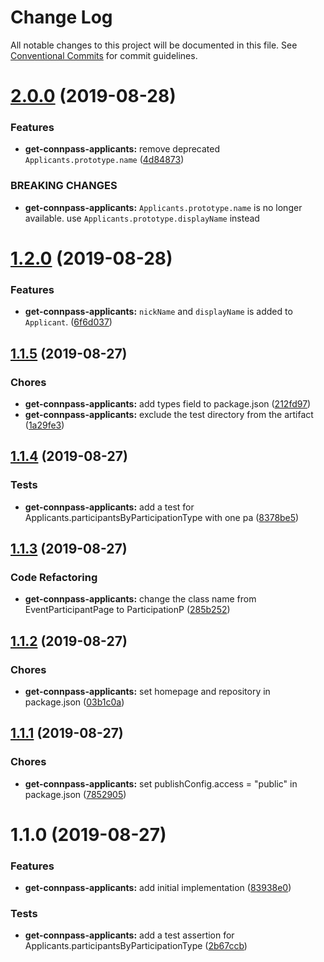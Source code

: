 # Change Log

All notable changes to this project will be documented in this file.
See [Conventional Commits](https://conventionalcommits.org) for commit guidelines.

<a name="2.0.0"></a>
# [2.0.0](https://github.com/suin/node/compare/@suin/get-connpass-applicants@1.2.0...@suin/get-connpass-applicants@2.0.0) (2019-08-28)


### Features

* **get-connpass-applicants:** remove deprecated `Applicants.prototype.name` ([4d84873](https://github.com/suin/node/commit/4d84873))


### BREAKING CHANGES

* **get-connpass-applicants:** `Applicants.prototype.name` is no longer available. use `Applicants.prototype.displayName` instead





<a name="1.2.0"></a>
# [1.2.0](https://github.com/suin/node/compare/@suin/get-connpass-applicants@1.1.5...@suin/get-connpass-applicants@1.2.0) (2019-08-28)


### Features

* **get-connpass-applicants:** `nickName` and `displayName` is added to `Applicant`. ([6f6d037](https://github.com/suin/node/commit/6f6d037))





<a name="1.1.5"></a>
## [1.1.5](https://github.com/suin/node/compare/@suin/get-connpass-applicants@1.1.4...@suin/get-connpass-applicants@1.1.5) (2019-08-27)


### Chores

* **get-connpass-applicants:** add types field to package.json ([212fd97](https://github.com/suin/node/commit/212fd97))
* **get-connpass-applicants:** exclude the test directory from the artifact ([1a29fe3](https://github.com/suin/node/commit/1a29fe3))





<a name="1.1.4"></a>
## [1.1.4](https://github.com/suin/node/compare/@suin/get-connpass-applicants@1.1.3...@suin/get-connpass-applicants@1.1.4) (2019-08-27)


### Tests

* **get-connpass-applicants:** add a test for Applicants.participantsByParticipationType with one pa ([8378be5](https://github.com/suin/node/commit/8378be5))





<a name="1.1.3"></a>
## [1.1.3](https://github.com/suin/node/compare/@suin/get-connpass-applicants@1.1.2...@suin/get-connpass-applicants@1.1.3) (2019-08-27)


### Code Refactoring

* **get-connpass-applicants:** change the class name from EventParticipantPage to ParticipationP ([285b252](https://github.com/suin/node/commit/285b252))





<a name="1.1.2"></a>
## [1.1.2](https://github.com/suin/node/compare/@suin/get-connpass-applicants@1.1.1...@suin/get-connpass-applicants@1.1.2) (2019-08-27)


### Chores

* **get-connpass-applicants:** set homepage and repository in package.json ([03b1c0a](https://github.com/suin/node/commit/03b1c0a))





<a name="1.1.1"></a>
## [1.1.1](https://github.com/suin/node/compare/@suin/get-connpass-applicants@1.1.0...@suin/get-connpass-applicants@1.1.1) (2019-08-27)


### Chores

* **get-connpass-applicants:** set publishConfig.access = "public" in package.json ([7852905](https://github.com/suin/node/commit/7852905))





<a name="1.1.0"></a>
# 1.1.0 (2019-08-27)


### Features

* **get-connpass-applicants:** add initial implementation ([83938e0](https://github.com/suin/node/commit/83938e0))


### Tests

* **get-connpass-applicants:** add a test assertion for Applicants.participantsByParticipationType ([2b67ccb](https://github.com/suin/node/commit/2b67ccb))
